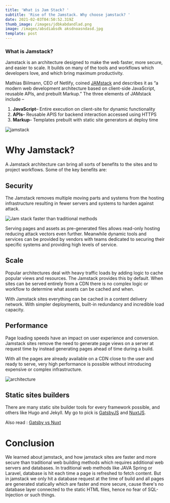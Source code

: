 ```yaml
---
title: 'What is Jam Stack? '
subtitle: 'Rise of the Jamstack. Why choose jamstack? '
date: 2021-02-03T04:50:52.319Z
thumb_image: /images/jdbkabdandlad.png
image: /images/absdiabsdk aksdnoasndasd.jpg
template: post
---
```

### What is Jamstack?

<!--StartFragment-->

Jamstack is an architecture designed to make the web faster, more secure, and easier to scale. It builds on many of the tools and workflows which developers love, and which bring maximum productivity.

<!--EndFragment-->

<!--StartFragment-->

Mathias Biilmann, CEO of Netlify, coined [JAMstack](https://jamstack.org/) and describes it as “a modern web development architecture based on client-side JavaScript, reusable APIs, and prebuilt Markup.” The three elements of JAMstack include –

<!--StartFragment-->

1. **JavaScript**– Entire execution on client-site for dynamic functionality
2. **APIs**– Reusable APIS for backend interaction accessed using HTTPS
3. **Markup**– Templates prebuilt with static site generators at deploy time

<!--EndFragment-->

<!--EndFragment-->

![jamstack](/images/dfsdfsdfsdf.jpg "Jamstack! ")

# Why Jamstack?

<!--StartFragment-->

A Jamstack architecture can bring all sorts of benefits to the sites and to project workflows. Some of the key benefits are:

<!--EndFragment-->

<!--StartFragment-->

## Security

The Jamstack removes multiple moving parts and systems from the hosting infrastructure resulting in fewer servers and systems to harden against attack.

![Jam stack faster than traditional methods](/images/netefleifghu.jpg "Images source : Netlify")

Serving pages and assets as pre-generated files allows read-only hosting reducing attack vectors even further. Meanwhile dynamic tools and services can be provided by vendors with teams dedicated to securing their specific systems and providing high levels of service.

<!--EndFragment-->

<!--StartFragment-->

## Scale

Popular architectures deal with heavy traffic loads by adding logic to cache popular views and resources. The Jamstack provides this by default. When sites can be served entirely from a CDN there is no complex logic or workflow to determine what assets can be cached and when.

With Jamstack sites everything can be cached in a content delivery network. With simpler deployments, built-in redundancy and incredible load capacity.

<!--EndFragment-->

<!--StartFragment-->

## Performance

Page loading speeds have an impact on user experience and conversion. Jamstack sites remove the need to generate page views on a server at request time by instead generating pages ahead of time during a build.

With all the pages are already available on  a CDN close to the user and ready to serve, very high performance is possible without introducing expensive or complex infrastructure.

<!--EndFragment-->

![architecture](/images/architecture.svg "Why choose jamstack?")

## Static sites builders

There are many static site builder tools for every framework possible, and others like Hugo and Jekyll. My go to pick is [GatsbyJS](https://www.gatsbyjs.com) and [NuxtJS](https://nuxtjs.org/).

Also read : [Gatsby vs Nuxt](https://pulkits.netlify.app/blog/gatsbyjs-vs-nuxtjs-which-is-better-what-should-you-choose-for-your-next-project/) 

[](https://pulkits.netlify.app/blog/gatsbyjs-vs-nuxtjs-which-is-better-what-should-you-choose-for-your-next-project/)

# Conclusion

We learned about jamstack, and how jamstack sites are faster and more secure than traditional web building methods which requires additional web servers and databases. In traditional web methods like JAVA Spring or Laravel, database is hit each time a page is refreshed to fetch content. But in jamstack we only hit a database request at the time of build and all pages are generated statically which are faster and more secure, cause there's no database layer connected to the static HTML files, hence no fear of SQL-Injection or such things.
